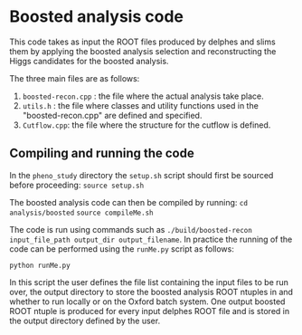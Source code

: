# Boosted analysis code 

This code takes as input the ROOT files produced by delphes and slims them by applying the boosted analysis selection and reconstructing the Higgs candidates for the boosted analysis. 

The three main files are as follows: 
1) ```boosted-recon.cpp``` : the file where the actual analysis take place.
2) ```utils.h``` : the file where classes and utility functions used in the "boosted-recon.cpp" are defined and specified.
3) ```Cutflow.cpp```: the file where the structure for the cutflow is defined.

## Compiling and running the code

In the ```pheno_study``` directory the ```setup.sh``` script should first be sourced before proceeding:
```source setup.sh``` 

The boosted analysis code can then be compiled by running:
```cd analysis/boosted```
```source compileMe.sh```

The code is run using commands such as ```./build/boosted-recon  input_file_path output_dir output_filename```. In practice the running of the code can be performed using the ```runMe.py``` script as follows: 

```python runMe.py```

In this script the user defines the file list containing the input files to be run over, the output directory to store the boosted analysis ROOT ntuples in and whether to run locally or on the Oxford batch system. One output boosted ROOT ntuple is produced for every input delphes ROOT file and is stored in the output directory defined by the user.  
